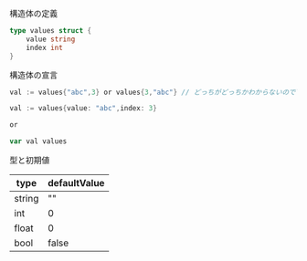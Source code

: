 構造体の定義

```go
type values struct {
    value string
    index int
}
```

構造体の宣言

```go
val := values{"abc",3} or values{3,"abc"} // どっちがどっちかわからないので下の方がいい

val := values{value: "abc",index: 3}

or

var val values
```

型と初期値

| type   | defaultValue |
| ------ | ------------ |
| string | ""           |
| int    | 0            |
| float  | 0            |
| bool   | false        |
